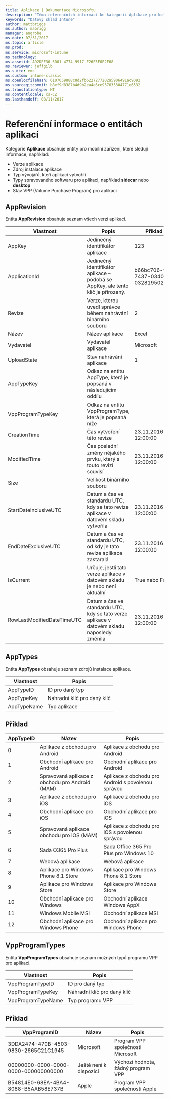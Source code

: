 ```yaml
---
title: Aplikace | Dokumentace Microsoftu
description: "Téma referenčních informací ke kategorii Aplikace pro kolekce entit v rozhraní API datového skladu Intune"
keywords: "Datový sklad Intune"
author: mattbriggs
ms.author: mabrigg
manager: angrobe
ms.date: 07/31/2017
ms.topic: article
ms.prod: 
ms.service: microsoft-intune
ms.technology: 
ms.assetid: A92DEF30-5D01-4774-9917-E26F5F0E2E68
ms.reviewer: jeffgilb
ms.suite: ems
ms.custom: intune-classic
ms.openlocfilehash: 6107059888c8d2fb6227277202a5906491ac9092
ms.sourcegitcommit: b8ef9d8387b4d9b2ea4e6ce937635304771e6532
ms.translationtype: HT
ms.contentlocale: cs-CZ
ms.lasthandoff: 08/11/2017
---
```

# <a name="reference-for-application-entities"></a>Referenční informace o entitách aplikací

Kategorie **Aplikace** obsahuje entity pro mobilní zařízení, které sledují informace, například:

  -  Verze aplikace
  -  Zdroj instalace aplikace
  -  Typ vývojářů, kteří aplikaci vytvořili
  -  Typy spravovaného softwaru pro aplikaci, například **sidecar** nebo **desktop**
  -  Stav VPP (Volume Purchase Program) pro aplikaci

## <a name="apprevision"></a>AppRevision

Entita **AppRevision** obsahuje seznam všech verzí aplikací.

| Vlastnost  | Popis | Příklad |
|---------|------------|--------|
| AppKey |Jedinečný identifikátor aplikace |123 |
| ApplicationId |Jedinečný identifikátor aplikace – podobá se AppKey, ale tento klíč je přirozený. |b66bc706-ffff-7437-0340-032819502773 |
| Revize |Verze, kterou uvedl správce během nahrávání binárního souboru |2 |
| Název |Název aplikace |Excel |
| Vydavatel |Vydavatel aplikace |Microsoft |
| UploadState |Stav nahrávání aplikace |1 |
| AppTypeKey |Odkaz na entitu AppType, která je popsaná v následujícím oddílu | |
| VppProgramTypeKey |Odkaz na entitu VppProgramType, která je popsaná níže | |
| CreationTime |Čas vytvoření této revize |23.11.2016 12:00:00 |
| ModifiedTime |Čas poslední změny nějakého prvku, který s touto revizí souvisí |23.11.2016 12:00:00 |
| Size |Velikost binárního souboru | |
| StartDateInclusiveUTC |Datum a čas ve standardu UTC, kdy se tato revize aplikace v datovém skladu vytvořila |23.11.2016 12:00:00 |
| EndDateExclusiveUTC |Datum a čas ve standardu UTC, od kdy je tato revize aplikace zastaralá |23.11.2016 12:00:00 |
| IsCurrent |Určuje, jestli tato verze aplikace v datovém skladu je nebo není aktuální |True nebo False |
| RowLastModifiedDateTimeUTC |Datum a čas ve standardu UTC, kdy se tato verze aplikace v datovém skladu naposledy změnila |23.11.2016 12:00:00 |

## <a name="apptypes"></a>AppTypes

Entita **AppTypes** obsahuje seznam zdrojů instalace aplikace.

| Vlastnost  | Popis |
|---------|------------|
| AppTypeID |ID pro daný typ |
| AppTypeKey |Náhradní klíč pro daný klíč |
| AppTypeName |Typ aplikace |

## <a name="example"></a>Příklad

| AppTypeID  | Název | Popis |
|---------|------------|--------|
| 0 |Aplikace z obchodu pro Android |Aplikace z obchodu pro Android |
| 1 |Obchodní aplikace pro Android |Obchodní aplikace pro Android |
| 2 |Spravovaná aplikace z obchodu pro Android (MAM) |Aplikace z obchodu pro Android s povolenou správou |
| 3 |Aplikace z obchodu pro iOS |Aplikace z obchodu pro iOS |
| 4 |Obchodní aplikace pro iOS |Obchodní aplikace pro iOS |
| 5 |Spravovaná aplikace obchodu pro iOS (MAM) |Aplikace z obchodu pro iOS s povolenou správou |
| 6 |Sada O365 Pro Plus |Sada Office 365 Pro Plus pro Windows 10 |
| 7 |Webová aplikace |Webová aplikace |
| 8 |Aplikace pro Windows Phone 8.1 Store |Aplikace pro Windows Phone 8.1 Store |
| 9 |Aplikace pro Windows Store |Aplikace pro Windows Store |
| 10 |Obchodní aplikace pro Windows |Obchodní aplikace Windows AppX |
| 11 |Windows Mobile MSI |Obchodní aplikace MSI |
| 12 |Obchodní aplikace pro Windows Phone |Obchodní aplikace pro Windows Phone |


## <a name="vppprogramtypes"></a>VppProgramTypes

Entita **VppProgramTypes** obsahuje seznam možných typů programu VPP pro aplikaci.

| Vlastnost  | Popis |
|---------|------------|
| VppProgramTypeID |ID pro daný typ |
| VppProgramTypeKey |Náhradní klíč pro daný klíč |
| VppProgramTypeName |Typ programu VPP |

## <a name="example"></a>Příklad

| VppProgramID  | Název | Popis |
|---------|------------|--------|
| 3DDA2474-470B-4503-9830-2665C21C1945 |Microsoft |Program VPP společnosti Microsoft |
| 00000000-0000-0000-0000-000000000000 |Ještě není k dispozici |Výchozí hodnota, žádný program VPP |
| B54814E0-68EA-4BA4-8088-B5AAB58E737B |Apple |Program VPP společnosti Apple |
